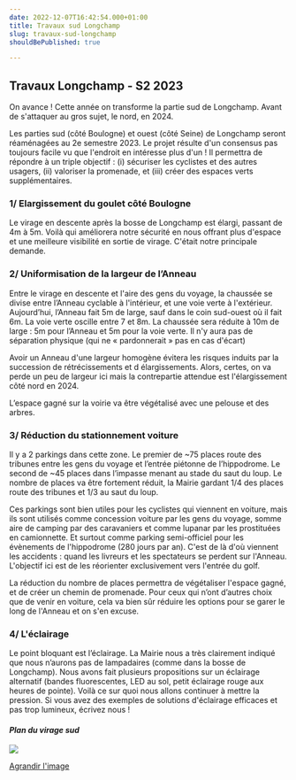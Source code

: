 ```yaml
---
date: 2022-12-07T16:42:54.000+01:00
title: Travaux sud Longchamp
slug: travaux-sud-longchamp
shouldBePublished: true

---
```

## **Travaux Longchamp - S2 2023**

On avance ! Cette année on transforme la partie sud de Longchamp. Avant de s'attaquer au gros sujet, le nord, en 2024.

Les parties sud (côté Boulogne) et ouest (côté Seine) de Longchamp seront réaménagées au 2e semestre 2023. Le projet résulte d'un consensus pas toujours facile vu que l'endroit en intéresse plus d'un ! Il permettra de répondre à un triple objectif : (i) sécuriser les cyclistes et des autres usagers, (ii) valoriser la promenade, et (iii) créer des espaces verts supplémentaires. 

### **1/ Elargissement du goulet côté Boulogne**

Le virage en descente après la bosse de Longchamp est élargi, passant de 4m à 5m. Voilà qui améliorera notre sécurité en nous offrant plus d'espace et une meilleure visibilité en sortie de virage. C'était notre principale demande.

### **2/ Uniformisation de la largeur de l’Anneau**

Entre le virage en descente et l'aire des gens du voyage, la chaussée se divise entre l’Anneau cyclable à l'intérieur, et une voie verte à l'extérieur. Aujourd’hui, l’Anneau fait 5m de large, sauf dans le coin sud-ouest où il fait 6m. La voie verte oscille entre 7 et 8m. La chaussée sera réduite à 10m de large :  5m pour l’Anneau et 5m pour la voie verte. Il n'y aura pas de séparation physique (qui ne « pardonnerait » pas en cas d'écart)

Avoir un Anneau d'une largeur homogène évitera les risques induits par la succession de rétrécissements et d élargissements. Alors, certes, on va perde un peu de largeur ici mais la contrepartie attendue est l'élargissement côté nord en 2024.

L’espace gagné sur la voirie va être végétalisé avec une pelouse et des arbres.

### **3/ Réduction du stationnement voiture**

Il y a 2 parkings dans cette zone. Le premier de \~75 places route des tribunes entre les gens du voyage et l’entrée piétonne de l’hippodrome. Le second de \~45 places dans l’impasse menant au stade du saut du loup. Le nombre de places va être fortement réduit, la Mairie gardant 1/4 des places route des tribunes et 1/3 au saut du loup. 

Ces parkings sont bien utiles pour les cyclistes qui viennent en voiture, mais ils sont utilisés comme concession voiture par les gens du voyage, somme aire de camping par des caravaniers et comme lupanar par les prostituées en camionnette. Et surtout comme  parking semi-officiel pour les évènements de l'hippodrome (280 jours par an). C'est de là d'où viennent les accidents : quand les livreurs et les spectateurs se perdent sur l'Anneau. L'objectif ici est de les réorienter exclusivement vers l'entrée du golf.

La réduction du nombre de places permettra de végétaliser l'espace gagné, et de créer un chemin de promenade. Pour ceux qui n’ont d’autres choix que de venir en voiture, cela va bien sûr réduire les options pour se garer le long de l'Anneau et on s'en excuse. 

### **4/ L'éclairage**

Le point bloquant est l’éclairage. La Mairie nous a très clairement indiqué que nous n’aurons pas de lampadaires (comme dans la bosse de Longchamp). Nous avons fait plusieurs propositions sur un éclairage alternatif (bandes fluorescentes, LED au sol, petit éclairage rouge aux heures de pointe). Voilà ce sur quoi nous allons continuer à mettre la pression. Si vous avez des exemples de solutions d'éclairage efficaces et pas trop lumineux, écrivez nous !

#### **_Plan du virage sud_**

![](/media/screenshot-2022-11-30-at-17-05-13.png)

[Agrandir l'image](/media/screenshot-2022-11-30-at-17-05-13.png)